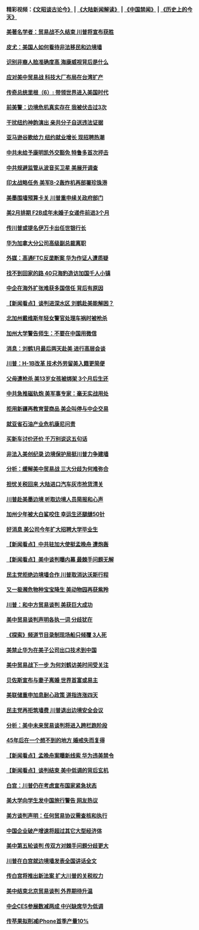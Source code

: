#### 精彩视频：[《文昭谈古论今》](https://github.com/gfw-breaker/wenzhao/blob/master/README.md?t=01130931) | [《大陆新闻解读》](https://github.com/gfw-breaker/ntdtv-comedy/blob/master/README.md?t=01130931) | [《中国禁闻》](https://github.com/gfw-breaker/ntdtv-news/blob/master/README.md?t=01130931) | [《历史上的今天》](https://github.com/gfw-breaker/today-in-history/blob/master/README.md?t=01130931) 

#### [美著名学者：贸易战不久结束 川普将宣布获胜](../pages/nsc412/n10971697.md?t=01130931) 

#### [皮尤：美国人如何看待非法移民和边境墙](../pages/nsc412/n10971472.md?t=01130931) 

#### [识别非裔人脸准确度高 海康威视背后是什么](../pages/nsc412/n10971226.md?t=01130931) 

#### [应对美中贸易战 科技大厂布局在台湾扩产](../pages/nsc412/n10971277.md?t=01130931) 

#### [传奇总统里根（6）: 带领世界进入美国时代](../pages/nsc412/n10971227.md?t=01130931) 

#### [前美警：边境危机真实存在 我被伏击过3次](../pages/nsc412/n10971325.md?t=01130931) 

#### [干扰纽约神韵演出 亲共分子自送违法证据](../pages/nsc412/n10969757.md?t=01130931) 

#### [亚马逊谷歌给力 纽约就业增长 现招聘热潮](../pages/nsc412/n10971075.md?t=01130931) 

#### [中共未给予康明凯外交豁免 特鲁多首次抨击](../pages/nsc412/n10970976.md?t=01130931) 

#### [中共规避监管从波音买卫星 美展开调查](../pages/nsc412/n10970960.md?t=01130931) 

#### [印太战略任务 美军B-2轰炸机再部署珍珠港](../pages/nsc412/n10970599.md?t=01130931) 

#### [美墨围墙预算卡关 川普重申续关政府部门](../pages/nsc412/n10970534.md?t=01130931) 

#### [美2月排期 F2B成年未婚子女递件前进3个月](../pages/nsc412/n10970207.md?t=01130931) 

#### [传川普或提名伊万卡出任世银行长](../pages/nsc412/n10970106.md?t=01130931) 

#### [华为加拿大分公司高级副总裁离职](../pages/nsc412/n10969911.md?t=01130931) 

#### [外媒：高通FTC反垄断案 华为作证人遭质疑](../pages/nsc412/n10969482.md?t=01130931) 

#### [找不到回家的路 40只海豹造访加国千人小镇](../pages/nsc412/n10969564.md?t=01130931) 

#### [中企在海外扩张难获多国信任 背后有原因](../pages/nsc412/n10969228.md?t=01130931) 

#### [【新闻看点】谈判进深水区 刘鹤赴美能解困？](../pages/nsc412/n10969116.md?t=01130931) 

#### [北加州戴维斯年轻女警官处理车祸时被枪杀](../pages/nsc412/n10969582.md?t=01130931) 

#### [加州大学警告师生：不要在中国用微信](../pages/nsc412/n10969475.md?t=01130931) 

#### [消息：刘鹤1月最后两天赴美 进行高层会谈](../pages/nsc412/n10967146.md?t=01130931) 

#### [川普：H-1B改革 技术外劳留美入籍更简便](../pages/nsc412/n10968990.md?t=01130931) 

#### [父母遭枪杀 美13岁女孩被绑架 3个月后生还](../pages/nsc412/n10968787.md?t=01130931) 

#### [中共急推磁轨炮 美军事专家：毫无实战用处](../pages/nsc412/n10968326.md?t=01130931) 

#### [拒用新疆再教育营商品 美企叫停与中企交易](../pages/nsc412/n10967266.md?t=01130931) 

#### [就亚省石油产业危机康尼问责](../pages/nsc412/n10967310.md?t=01130931) 

#### [买新车讨价还价 千万别说这五句话](../pages/nsc412/n10966559.md?t=01130931) 

#### [非法入美创纪录 边境保护局挺川普力争建墙](../pages/nsc412/n10966872.md?t=01130931) 

#### [分析：缓解美中贸易战 三大分歧为何难弥合](../pages/nsc412/n10966845.md?t=01130931) 

#### [担忧关税回来 大陆进口汽车灰市抢货清关](../pages/nsc412/n10966734.md?t=01130931) 

#### [川普赴美墨边境 听取边境人员简报和心声](../pages/nsc412/n10966781.md?t=01130931) 

#### [加州少年被大白鲨咬住 幸运生还腿缝50针](../pages/nsc412/n10966637.md?t=01130931) 

#### [好消息 美公司今年扩大招聘大学毕业生](../pages/nsc412/n10966671.md?t=01130931) 

#### [【新闻看点】中共驻加大使挺孟晚舟 遭炮轰](../pages/nsc412/n10966495.md?t=01130931) 

#### [【新闻看点】美中谈判曝内幕 最棘手问题无解](../pages/nsc412/n10966115.md?t=01130931) 

#### [民主党拒绝边境墙合作 川普取消达沃斯行程](../pages/nsc412/n10966613.md?t=01130931) 

#### [又一极濒危物种宝宝降生 美动物园再获紫羚](../pages/nsc412/n10966526.md?t=01130931) 

#### [川普：和中方贸易谈判 美获巨大成功](../pages/nsc412/n10966506.md?t=01130931) 

#### [美中贸易谈判声明各执一词 分歧犹在](../pages/nsc412/n10966376.md?t=01130931) 

#### [《探索》频道节目录制现场船只倾覆 3人死](../pages/nsc412/n10966232.md?t=01130931) 

#### [美禁止华为在美子公司出口技术到中国](../pages/nsc412/n10966359.md?t=01130931) 

#### [美中贸易战下一步 为何刘鹤访美时间受关注](../pages/nsc412/n10964471.md?t=01130931) 

#### [贝佐斯宣布与妻子离婚 世界首富或易主](../pages/nsc412/n10964638.md?t=01130931) 

#### [美联储重申加息耐心政策 道指连涨四天](../pages/nsc412/n10964591.md?t=01130931) 

#### [民主党再拒筑墙费 川普退出边境安全会议](../pages/nsc412/n10964507.md?t=01130931) 

#### [分析：美中未来贸易谈判将进入跨栏跑阶段](../pages/nsc412/n10964449.md?t=01130931) 

#### [45年后在一个想不到的地方 婚戒失而复得](../pages/nsc412/n10964454.md?t=01130931) 

#### [【新闻看点】孟晚舟案曝新线索 华为违美禁令](../pages/nsc412/n10964307.md?t=01130931) 

#### [【新闻看点】谈判结束 美中低调的背后玄机](../pages/nsc412/n10964036.md?t=01130931) 

#### [白宫：川普仍在考虑宣布国家紧急状态](../pages/nsc412/n10964312.md?t=01130931) 

#### [美大学向学生发中国旅行警告 网友热议](../pages/nsc412/n10964289.md?t=01130931) 

#### [美方谈判声明：任何贸易协议需查核和执行](../pages/nsc412/n10964102.md?t=01130931) 

#### [中国企业破产增速将超过其它大型经济体](../pages/nsc412/n10964069.md?t=01130931) 

#### [美中第五轮谈判 传双方对棘手问题分歧更大](../pages/nsc412/n10964058.md?t=01130931) 

#### [川普在白宫就边境墙发表全国讲话全文](../pages/nsc412/n10964007.md?t=01130931) 

#### [传白宫将推出新法案 扩大川普的关税权力](../pages/nsc412/n10963994.md?t=01130931) 

#### [美中结束北京贸易谈判 外界期待升温](../pages/nsc412/n10962435.md?t=01130931) 

#### [中企CES参展数减两成 中兴缺席华为低调](../pages/nsc412/n10962287.md?t=01130931) 

#### [传苹果拟削减iPhone首季产量10%](../pages/nsc412/n10963240.md?t=01130931) 

